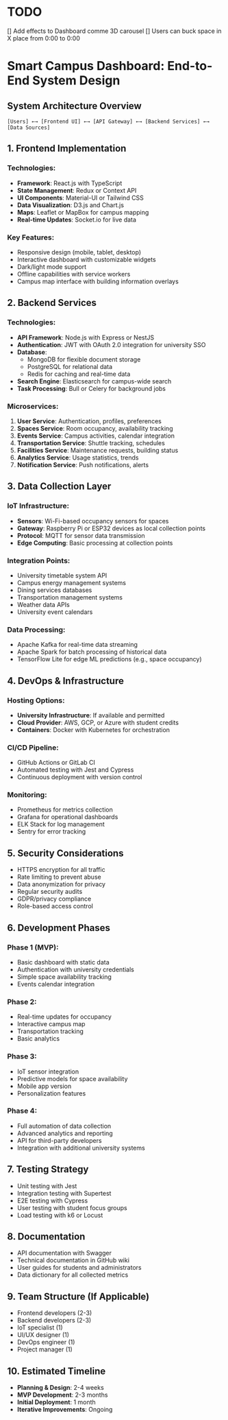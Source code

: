 # TODO

[] Add effects to Dashboard comme 3D carousel
[] Users can buck space in X place from 0:00 to 0:00

# Smart Campus Dashboard: End-to-End System Design

## System Architecture Overview

```
[Users] ←→ [Frontend UI] ←→ [API Gateway] ←→ [Backend Services] ←→ [Data Sources]
```

## 1. Frontend Implementation

### Technologies:
- **Framework**: React.js with TypeScript
- **State Management**: Redux or Context API
- **UI Components**: Material-UI or Tailwind CSS
- **Data Visualization**: D3.js and Chart.js
- **Maps**: Leaflet or MapBox for campus mapping
- **Real-time Updates**: Socket.io for live data

### Key Features:
- Responsive design (mobile, tablet, desktop)
- Interactive dashboard with customizable widgets
- Dark/light mode support
- Offline capabilities with service workers
- Campus map interface with building information overlays

## 2. Backend Services

### Technologies:
- **API Framework**: Node.js with Express or NestJS
- **Authentication**: JWT with OAuth 2.0 integration for university SSO
- **Database**: 
  - MongoDB for flexible document storage
  - PostgreSQL for relational data
  - Redis for caching and real-time data
- **Search Engine**: Elasticsearch for campus-wide search
- **Task Processing**: Bull or Celery for background jobs

### Microservices:
1. **User Service**: Authentication, profiles, preferences
2. **Spaces Service**: Room occupancy, availability tracking
3. **Events Service**: Campus activities, calendar integration
4. **Transportation Service**: Shuttle tracking, schedules
5. **Facilities Service**: Maintenance requests, building status
6. **Analytics Service**: Usage statistics, trends
7. **Notification Service**: Push notifications, alerts

## 3. Data Collection Layer

### IoT Infrastructure:
- **Sensors**: Wi-Fi-based occupancy sensors for spaces
- **Gateway**: Raspberry Pi or ESP32 devices as local collection points
- **Protocol**: MQTT for sensor data transmission
- **Edge Computing**: Basic processing at collection points

### Integration Points:
- University timetable system API
- Campus energy management systems
- Dining services databases
- Transportation management systems
- Weather data APIs
- University event calendars

### Data Processing:
- Apache Kafka for real-time data streaming
- Apache Spark for batch processing of historical data
- TensorFlow Lite for edge ML predictions (e.g., space occupancy)

## 4. DevOps & Infrastructure

### Hosting Options:
- **University Infrastructure**: If available and permitted
- **Cloud Provider**: AWS, GCP, or Azure with student credits
- **Containers**: Docker with Kubernetes for orchestration

### CI/CD Pipeline:
- GitHub Actions or GitLab CI
- Automated testing with Jest and Cypress
- Continuous deployment with version control

### Monitoring:
- Prometheus for metrics collection
- Grafana for operational dashboards
- ELK Stack for log management
- Sentry for error tracking

## 5. Security Considerations

- HTTPS encryption for all traffic
- Rate limiting to prevent abuse
- Data anonymization for privacy
- Regular security audits
- GDPR/privacy compliance
- Role-based access control

## 6. Development Phases

### Phase 1 (MVP):
- Basic dashboard with static data
- Authentication with university credentials
- Simple space availability tracking
- Events calendar integration

### Phase 2:
- Real-time updates for occupancy
- Interactive campus map
- Transportation tracking
- Basic analytics

### Phase 3:
- IoT sensor integration
- Predictive models for space availability
- Mobile app version
- Personalization features

### Phase 4:
- Full automation of data collection
- Advanced analytics and reporting
- API for third-party developers
- Integration with additional university systems

## 7. Testing Strategy

- Unit testing with Jest
- Integration testing with Supertest
- E2E testing with Cypress
- User testing with student focus groups
- Load testing with k6 or Locust

## 8. Documentation

- API documentation with Swagger
- Technical documentation in GitHub wiki
- User guides for students and administrators
- Data dictionary for all collected metrics

## 9. Team Structure (If Applicable)

- Frontend developers (2-3)
- Backend developers (2-3)
- IoT specialist (1)
- UI/UX designer (1)
- DevOps engineer (1)
- Project manager (1)

## 10. Estimated Timeline

- **Planning & Design**: 2-4 weeks
- **MVP Development**: 2-3 months
- **Initial Deployment**: 1 month
- **Iterative Improvements**: Ongoing